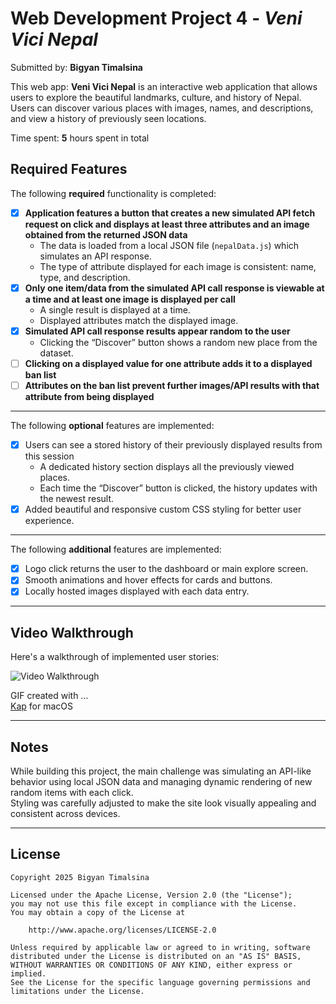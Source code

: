 # Web Development Project 4 - *Veni Vici Nepal*

Submitted by: **Bigyan Timalsina**

This web app: **Veni Vici Nepal** is an interactive web application that allows users to explore the beautiful landmarks, culture, and history of Nepal. Users can discover various places with images, names, and descriptions, and view a history of previously seen locations.

Time spent: **5** hours spent in total

## Required Features

The following **required** functionality is completed: 

- [x] **Application features a button that creates a new simulated API fetch request on click and displays at least three attributes and an image obtained from the returned JSON data**
  - The data is loaded from a local JSON file (`nepalData.js`) which simulates an API response.
  - The type of attribute displayed for each image is consistent: name, type, and description.
- [x] **Only one item/data from the simulated API call response is viewable at a time and at least one image is displayed per call**
  - A single result is displayed at a time.
  - Displayed attributes match the displayed image.
- [x] **Simulated API call response results appear random to the user**
  - Clicking the “Discover” button shows a random new place from the dataset.
- [ ] **Clicking on a displayed value for one attribute adds it to a displayed ban list**
- [ ] **Attributes on the ban list prevent further images/API results with that attribute from being displayed**

---

The following **optional** features are implemented:

- [x] Users can see a stored history of their previously displayed results from this session
  - A dedicated history section displays all the previously viewed places.
  - Each time the “Discover” button is clicked, the history updates with the newest result.
- [x] Added beautiful and responsive custom CSS styling for better user experience.

---

The following **additional** features are implemented:

* [x] Logo click returns the user to the dashboard or main explore screen.
* [x] Smooth animations and hover effects for cards and buttons.
* [x] Locally hosted images displayed with each data entry.

---

## Video Walkthrough

Here's a walkthrough of implemented user stories:

<img src='http://i.imgur.com/link/to/your/gif/file.gif' title='Video Walkthrough' width='' alt='Video Walkthrough' />

GIF created with ...  
[Kap](https://getkap.co/) for macOS

---

## Notes

While building this project, the main challenge was simulating an API-like behavior using local JSON data and managing dynamic rendering of new random items with each click.  
Styling was carefully adjusted to make the site look visually appealing and consistent across devices.

---

## License

    Copyright 2025 Bigyan Timalsina

    Licensed under the Apache License, Version 2.0 (the "License");
    you may not use this file except in compliance with the License.
    You may obtain a copy of the License at

        http://www.apache.org/licenses/LICENSE-2.0

    Unless required by applicable law or agreed to in writing, software
    distributed under the License is distributed on an "AS IS" BASIS,
    WITHOUT WARRANTIES OR CONDITIONS OF ANY KIND, either express or implied.
    See the License for the specific language governing permissions and
    limitations under the License.
